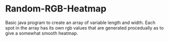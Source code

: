 # Random-RGB-Heatmap
Basic java program to create an array of variable length and width. Each spot in the array has its own rgb values
that are generated procedually as to give a somewhat smooth heatmap.
